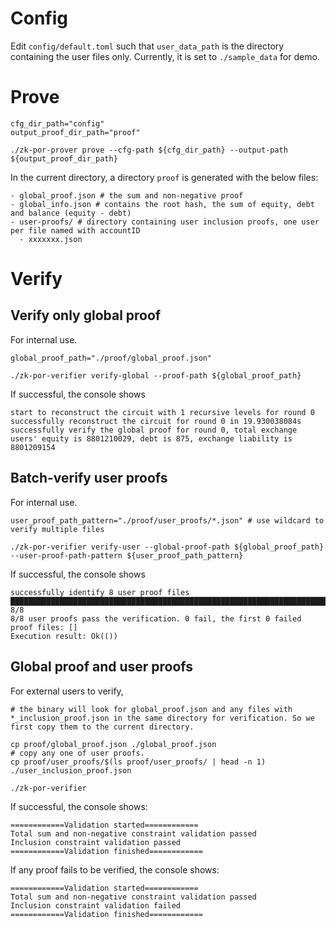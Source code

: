 # Config
Edit `config/default.toml` such that `user_data_path` is the directory containing the user files only. Currently, it is set to `./sample_data` for demo. 

# Prove
```
cfg_dir_path="config"
output_proof_dir_path="proof"

./zk-por-prover prove --cfg-path ${cfg_dir_path} --output-path ${output_proof_dir_path}
```
In the current directory, a directory `proof` is generated with the below files:
```
- global_proof.json # the sum and non-negative proof
- global_info.json # contains the root hash, the sum of equity, debt and balance (equity - debt)
- user-proofs/ # directory containing user inclusion proofs, one user per file named with accountID
  - xxxxxxx.json
```

# Verify
## Verify only global proof
For internal use. 
```
global_proof_path="./proof/global_proof.json"

./zk-por-verifier verify-global --proof-path ${global_proof_path}
```
If successful, the console shows
```
start to reconstruct the circuit with 1 recursive levels for round 0
successfully reconstruct the circuit for round 0 in 19.930038084s
successfully verify the global proof for round 0, total exchange users' equity is 8801210029, debt is 875, exchange liability is 8801209154
```

## Batch-verify user proofs
For internal use. 
```
user_proof_path_pattern="./proof/user_proofs/*.json" # use wildcard to verify multiple files

./zk-por-verifier verify-user --global-proof-path ${global_proof_path} --user-proof-path-pattern ${user_proof_path_pattern}
```
If successful, the console shows
```
successfully identify 8 user proof files
█████████████████████████████████████████████████████████████████████████████████████████████ 8/8
8/8 user proofs pass the verification. 0 fail, the first 0 failed proof files: []
Execution result: Ok(())
```

## Global proof and user proofs
For external users to verify, 
```
# the binary will look for global_proof.json and any files with *_inclusion_proof.json in the same directory for verification. So we first copy them to the current directory. 

cp proof/global_proof.json ./global_proof.json
# copy any one of user proofs. 
cp proof/user_proofs/$(ls proof/user_proofs/ | head -n 1) ./user_inclusion_proof.json

./zk-por-verifier
```
If successful, the console shows:
```
============Validation started============
Total sum and non-negative constraint validation passed
Inclusion constraint validation passed
============Validation finished============
```
If any proof fails to be verified, the console shows:
```
============Validation started============
Total sum and non-negative constraint validation passed
Inclusion constraint validation failed
============Validation finished============
```